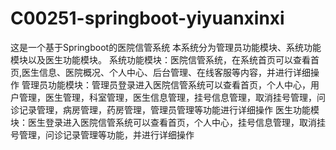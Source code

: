 # C00251-springboot-yiyuanxinxi
这是一个基于Springboot的医院信管系统 本系统分为管理员功能模块、系统功能模块以及医生功能模块。 系统功能模块：医院信管系统，在系统首页可以查看首页,医生信息、医院概况、个人中心、后台管理、在线客服等内容，并进行详细操作 管理员功能模块：管理员登录进入医院信管系统可以查看首页，个人中心，用户管理，医生管理，科室管理，医生信息管理，挂号信息管理，取消挂号管理，问诊记录管理，病房管理，药房管理，管理员管理等功能进行详细操作 医生功能模块：医生登录进入医院信管系统可以查看首页，个人中心，挂号信息管理，取消挂号管理，问诊记录管理等功能，并进行详细操作
